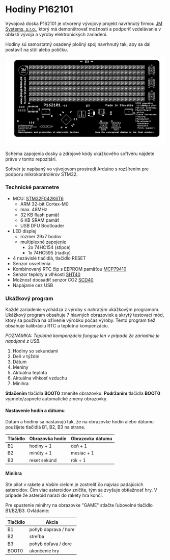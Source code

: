 # Hodiny P162101
Vývojová doska P162101 je otvorený vývojový projekt navrhnutý firmou [JM Systems, s.r.o.](jmsystems.sk), ktorý má demonštrovať možnosti a podporiť vzdelávanie v oblasti vývoja a výroby elektronických zariadení.

Hodiny sú samostatný osadený plošný spoj navrhnutý tak, aby sa dal postaviť na stôl alebo poličku.

![Hodiny](docs/top_silk_r1.1.png)

Schéma zapojenia dosky a zdrojové kódy ukážkového softvéru nájdete práve v tomto repozitári.

Softvér je napísaný vo vývojovom prostredí Arduino s rozšírením pre podporu mikrokontrolérov STM32.

### Technické parametre
 - MCU: [STM32F042K6T6](https://www.st.com/en/microcontrollers-microprocessors/stm32f042k6.html)
   - ARM 32-bit Cortex-M0
   - max. 48MHz
   - 32 KB flash pamäť
   - 6 KB SRAM pamäť
   - USB DFU Bootloader
 - LED displej
   - rozmer 29x7 bodov
   - multiplexné zapojenie
     - 2x 74HC154 (stĺpce)
	 - 1x 74HC595 (riadky)
 - 4 nezávislé tlačidlá, tlačidlo RESET
 - Senzor osvetlenia
 - Kombinovaný RTC čip s EEPROM pamäťou [MCP79410](https://www.microchip.com/en-us/product/mcp79410)
 - Senzor teploty a vlhkosti [SHT40](https://sensirion.com/products/catalog/SHT40)
 - Možnosť doosadiť senzor CO2 [SCD40](https://sensirion.com/products/catalog/SCD40)
 - Napájanie cez USB

### Ukážkový program
Každé zariadenie vychádza z výroby s nahratým ukážkovým programom. Ukážkový program obsahuje 7 hlavných obrazoviek a skrytý testovací mód, ktorý sa používa na oživenie výrobku počas výroby. Tento program tiež obsahuje kalibráciu RTC a teplotnú kompenzáciu.

*POZNÁMKA: Teplotná kompenzácia funguje len v prípade že zariadnie je napájané z USB.*

1. Hodiny so sekundami
2. Deň v týždni
3. Dátum
4. Meniny
5. Aktuálna teplota
6. Aktuálna vlhkosť vzduchu
7. Minihra

__Stlačením__ tlačidla **BOOT0** zmeníte obrazovku.
__Podržaním__ tlačidla **BOOT0** vypnete/zapnete automatické zmeny obrazovky.

#### Nastavenie hodín a dátumu
Dátum a hodiny sa nastavujú tak, že na obrazovke hodín alebo dátumu použijete tlačidlá B1, B2, B3 na strane.

|Tlačidlo|Obrazovka hodín|Obrazovka dátumu|
|--------|--------------|------------|
|B1      | hodiny + 1   | deň + 1    |
|B2      | minúty + 1   | mesiac + 1 |
|B3      | reset sekúnd | rok + 1    |

#### Minihra
Ste pilot v rakete a Vaším cielom je zostreliť čo najviac padajúcich asteroidov. Čím viac asteroidov zničíte, tým sa zvyšuje obtiažnosť hry. V prípade že asteroid narazí do rakety hra končí.

Pre spustenie minihry na obrazovke "GAME" stlačte ľubovolné tlačidlo B1/B2/B3. Ovládanie:

|Tlačidlo|Akcia                   |
|--------|------------------------|
|B1      | pohyb doprava / hore   |
|B2      | streľba                |
|B3      | pohyb doľava / dore    |
|BOOT0   | ukončenie hry          |
